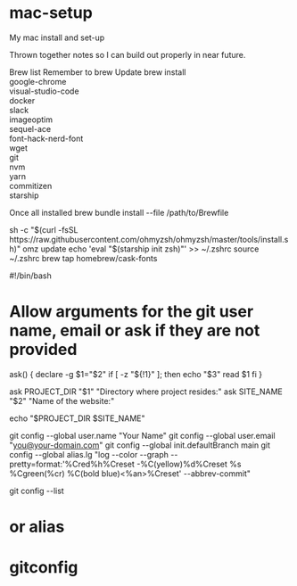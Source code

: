 # mac-setup
My mac install and set-up

Thrown together notes so I can build out properly in near future.

Brew list
Remember to brew Update
brew install \
  google-chrome \
  visual-studio-code \
  docker \
  slack \
  imageoptim \
  sequel-ace \
  font-hack-nerd-font \
  wget \
  git \
  nvm \
  yarn \
  commitizen \
  starship


Once all installed 
brew bundle install --file /path/to/Brewfile

sh -c "$(curl -fsSL https://raw.githubusercontent.com/ohmyzsh/ohmyzsh/master/tools/install.sh)"
omz update
echo 'eval "$(starship init zsh)"' >> ~/.zshrc
source ~/.zshrc
brew tap homebrew/cask-fonts



#!/bin/bash
# Allow arguments for the git user name, email or ask if they are not provided

ask()
{
  declare -g $1="$2"
  if [ -z "${!1}" ]; then
    echo "$3"
    read $1
  fi
}

ask PROJECT_DIR "$1" "Directory where project resides:"
ask SITE_NAME   "$2" "Name of the website:"



echo "$PROJECT_DIR $SITE_NAME"

git config --global user.name "Your Name"
git config --global user.email "you@your-domain.com"
git config --global init.defaultBranch main
git config --global alias.lg "log --color --graph --pretty=format:'%Cred%h%Creset -%C(yellow)%d%Creset %s %Cgreen(%cr) %C(bold blue)<%an>%Creset' --abbrev-commit"

git config --list
# or alias
# gitconfig
